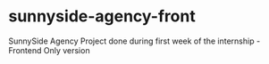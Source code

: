 # sunnyside-agency-front
SunnySide Agency Project done during first week of the internship - Frontend Only version
